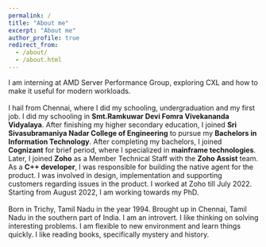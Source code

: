 ```yaml
---
permalink: /
title: "About me"
excerpt: "About me"
author_profile: true
redirect_from: 
  - /about/
  - /about.html
---
```


I am interning at AMD Server Performance Group, exploring CXL and how to make it useful for modern workloads.
<br>
<br>
I hail from Chennai, where I did my schooling, undergraduation and my first job. I did my schooling in <b>Smt.Ramkuwar Devi Fomra Vivekananda Vidyalaya</b>. After finishing my higher secondary education, I joined <b>Sri Sivasubramaniya Nadar College of Engineering</b> to pursue my <b>Bachelors in Information Technology</b>. After completing my bachelors, I joined <b>Cognizant</b> for brief period, where I specialized in <b>mainframe technologies</b>. Later, I joined <b>Zoho</b> as a Member Technical Staff with the <b>Zoho Assist</b> team. As a <b>C++ developer</b>, I was responsible for building the native agent for the product. I was involved in design, implementation and supporting customers regarding issues in the product. I worked at Zoho till July 2022. Starting from August 2022, I am working towards my PhD.
<br>
<br>
Born in Trichy, Tamil Nadu in the year 1994. Brought up in Chennai, Tamil Nadu in the southern part of India. I am an introvert. I like thinking on solving interesting problems. I am flexible to new environment and learn things quickly. I like reading books, specifically mystery and history.

